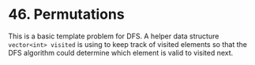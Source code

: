 # 46. Permutations

This is a basic template problem for DFS. A helper data structure `vector<int> visited` is using to keep track of visited elements so that the 
DFS algorithm could determine which element is valid to visited next.
